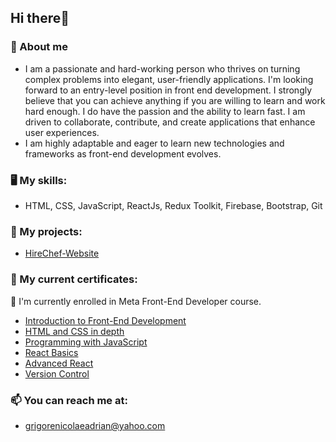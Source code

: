 ## Hi there👋
### 👨 About me 
- I am a passionate and hard-working person who thrives on turning complex problems into elegant, user-friendly applications.
I'm looking forward to an entry-level position in front end development. I strongly believe that you can achieve anything if you are willing to learn and work hard enough. I do have the passion and the ability to learn      fast. I am driven to collaborate, contribute, and create applications that enhance user experiences.
- I am highly adaptable and eager to learn new technologies and frameworks as front-end development evolves.

### 🖥 My skills: 
- HTML, CSS, JavaScript, ReactJs, Redux Toolkit, Firebase, Bootstrap, Git
### 💼 My projects:
- [HireChef-Website](https://hirechef-website.web.app/)
### 📖 My current certificates: 
🌱 I'm currently enrolled in Meta Front-End Developer course. 
- [Introduction to Front-End Development](https://drive.google.com/file/d/1bjVGBmU2XNwzcA0ajl-8TdXIascY9B4L/view?usp=sharing)
- [HTML and CSS in depth](https://drive.google.com/file/d/1W_MOIy_hwoKKUXql2X4gpBT12z6eVjkE/view?usp=sharing)
- [Programming with JavaScript](https://drive.google.com/file/d/1tJNQCrNAQmuAXigJTW3pI-vM6F7DLntf/view?usp=sharing)
- [React Basics](https://drive.google.com/file/d/1CYHAZnKLByqFD4fN59FntmfCWnDcS1kl/view?usp=sharing)
- [Advanced React](https://drive.google.com/file/d/1iQtHtLUn0ezzvk71HbSRSxTMwlEUoBY2/view?usp=sharing)
- [Version Control](https://drive.google.com/file/d/1qyyTa635brIXNmE9X7xn6XZuNxlOWxfP/view?usp=sharing)

### 📫 You can reach me at: 
- grigorenicolaeadrian@yahoo.com
